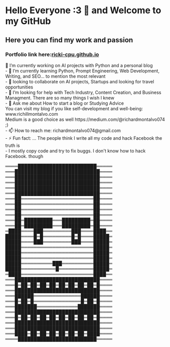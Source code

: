 <!DOCTYPE html>
<html lang="en">
    <body>
    <h1>Hello Everyone :3 👋 and Welcome to my GitHub</h1>
    <h2>Here you can find my work and passion </h2>
    <h3> Portfolio link here:<a href="https://ricki-cpu.github.io/">ricki-cpu.github.io</a></h3>
    <main>
        <p>
            🔭 I’m currently working on AI projects with Python and a personal blog<br>
            - 🌱 I’m currently learning Python, Prompt Engineering, Web Development, Writing, and SEO...  to mention the most relevant<br>
            - 👯 looking to collaborate on AI projects, Startups and looking for travel opportunities <br>
            - 🤔 I’m looking for help with Tech Industry, Content Creation, and Business Managment. There are so many things I wish I knew<br>
            - 💬 Ask me about How to start a blog or Studying Advice<br>
                You can visit my blog if you like self-development and well-being: www.richillmontalvo.com<br>
                Medium is a good choice as well https://medium.com/@richardmontalvo074 ;)<br>
            - 📫 How to reach me: richardmontalvo074@gmail.com<br>
            - ⚡ Fun fact: ...  The people think I write all my code and hack Facebook the truth is <br>
            - I mostly copy code and try to fix buggs. I don't know how to hack Facebook. though 
        </p>
            ════█████████████████████████═════<br>
            ═══███████████████████████████════<br>
            ═══███████████████████████████════<br>
            ═══███████████████████████████════<br>
            ═══███████████████████████████════<br>
            ═══███████████████████████████════<br>
            ═══██═══════════════════════██════<br>
            ═══██═══════════════════════██════<br>
            ═══██═══════════════════════██════<br>
            ═══██═══════════════════════██════<br>
            ═══██═█████████═══█████████═██════<br>
            ═══██═█████████═══█████████═██════<br>
            ═████════███═════════███════████══<br>
            █████════█═█═════════█═█════█████═<br>
            █████════███═════════███════█████═<br>
            █████═══════════════════════█████═<br>
            █████═══════════════════════█████═<br>
            █████═══════════════════════█████═<br>
            █████══════════███══════════█████═<br>
            █████═══════════█═══════════█████═<br>
            ═████═══════════════════════████══<br>
            ═══███████████████████████████════<br>
            ═══█═██═██═██═██═██═██═██═██═█════<br>
            ═══███████████████████████████════<br>
            ═══██████═══════════════██████════<br>
            ═══█═██═█═══════════════█═██═█════<br>
            ═══███████═════════════███████════<br>
            ═══███████████████████████████════<br>
            ═══█═██═██═██═██═██═██═██═██═█════<br>
            ═══███████████████████████████════<br>
            ═══███████████████████████████════<br>
            ═══████═██═██═██═██═██═██═████════<br>
            ════█████████████████████████═════<br>

    
</html>
